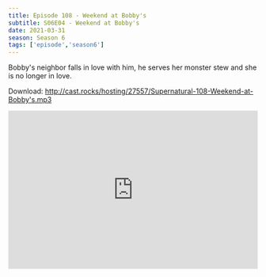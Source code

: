 ```yaml
---
title: Episode 108 - Weekend at Bobby's
subtitle: S06E04 - Weekend at Bobby's
date: 2021-03-31
season: Season 6
tags: ['episode','season6']
---
```


Bobby's neighbor falls in love with him, he serves her monster stew and she is no longer in love.

Download: <a href="http://cast.rocks/hosting/27557/Supernatural-108-Weekend-at-Bobby-s.mp3" Alt="Episode 107 - Weekend at Bobby's">http://cast.rocks/hosting/27557/Supernatural-108-Weekend-at-Bobby's.mp3</a>

<iframe src="https://cast.rocks/player/27557/Supernatural-108-Weekend-at-Bobby-s.mp3?episodeTitle=Episode%20108%20-%20Weekend%20at%20Bobby's&podcastTitle=Couple%20of%20Idjits&episodeDate=April%204th%2C%202021&imageURL=https%3A%2F%2Fcast.rocks%2Fhosting%2F27557%2Ffeeds%2FCAURZ.jpg" style="border: none; min-height: 265px; max-height: 320px; max-width: 558px; min-width: 270px; width: 100%; height: 100%;" scrollbars="no"></iframe>


